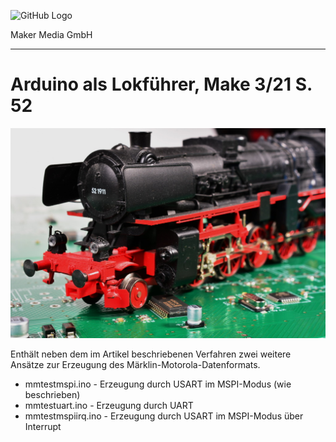 ![GitHub Logo](http://www.heise.de/make/icons/make_logo.png)

Maker Media GmbH

***

# Arduino als Lokführer, Make 3/21 S. 52

![Picture](https://github.com/MakeMagazinDE/MaerklinArduino/blob/master/maerklin.JPG)

Enthält neben dem im Artikel beschriebenen Verfahren zwei weitere Ansätze zur Erzeugung des Märklin-Motorola-Datenformats.

* mmtestmspi.ino - Erzeugung durch USART im MSPI-Modus (wie beschrieben)
* mmtestuart.ino - Erzeugung durch UART
* mmtestmspiirq.ino - Erzeugung durch USART im MSPI-Modus über Interrupt
